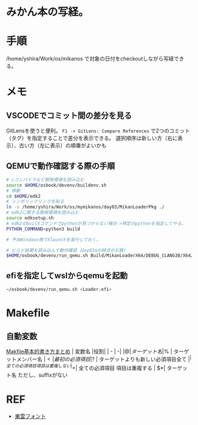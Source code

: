 # みかん本の写経。


# 手順

/home/yshira/Work/os/mikanos
で対象の日付をcheckoutしながら写経できる。

# メモ

## VSCODEでコミット間の差分を見る
GitLensを使うと便利。
`F1 -> GitLens: Compare References`
で2つのコミット（タグ）を指定することで差分を表示できる。
選択順序は新しい方（右に表示）、古い方（左に表示）の順番がよいかも

## QEMUで動作確認する際の手順
```bash
# cコンパイラなど開発環境を読み込む
source $HOME/osbook/devenv/buildenv.sh
# 移動
cd $HOME/edk2
# シンボリックリンクを貼る
ln -s /home/yshira/Work/os/mymikanos/day03/MikanLoaderPkg ./
# edk2に関する開発環境を読み込む
source edksetup.sh
# edk2のbuildコマンドでpythonが見つからない場合->特定のpythonを指定してやる。
PYTHON_COMMAND=python3 build

# 予めWindows側でXlaunchを実行しておく。

# ビルド結果を読み込んで動作確認（day03aの時点の引数）
$HOME/osbook/devenv/run_qemu.sh Build/MikanLoaderX64/DEBUG_CLANG38/X64/Loader.efi ${HOME}/Work/os/mymikanos/day04/kernel/kernel.elf
```

## efiを指定してwslからqemuを起動

```bash
~/osbook/devenv/run_qemu.sh <Loader.efi>
```
# Makefile

## 自動変数
[Makfile基本的書き方まとめ](https://kzky.hatenablog.com/entry/2014/12/21/Makfile%E5%9F%BA%E6%9C%AC%E7%9A%84%E6%9B%B8%E3%81%8D%E6%96%B9%E3%81%BE%E3%81%A8%E3%82%81) 
| 変数名 |役割|
| - | -|
|$@ |	ターゲット名
|$% |	ターゲットメンバー名
|$< |	最初の必須項目
|$? |	ターゲットよりも新しい必須項目全て
|$^ |	全ての必須項目 項目は重複しない
|$+| 	全ての必須項目 項目は重複する
| $*| 	ターゲット名 ただし、suffixがない


# REF
* [東雲フォント](http://openlab.ring.gr.jp/efont/shinonome/)
